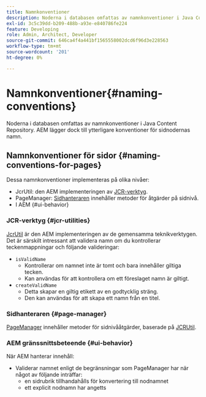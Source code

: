 ```yaml
---
title: Namnkonventioner
description: Noderna i databasen omfattas av namnkonventioner i Java Content Repository
exl-id: 3c5c39dd-b209-488b-a93e-e840786fe224
feature: Developing
role: Admin, Architect, Developer
source-git-commit: 646ca4f4a441bf1565558002dcd6f96d3e228563
workflow-type: tm+mt
source-wordcount: '201'
ht-degree: 0%

---
```


# Namnkonventioner{#naming-conventions}

Noderna i databasen omfattas av namnkonventioner i Java Content Repository. AEM lägger dock till ytterligare konventioner för sidnodernas namn.

## Namnkonventioner för sidor {#naming-conventions-for-pages}

Dessa namnkonventioner implementeras på olika nivåer:

* JcrUtil: den AEM implementeringen av [JCR-verktyg](#jcr-utilities).
* PageManager: [Sidhanteraren](#page-manager) innehåller metoder för åtgärder på sidnivå.
* I AEM {#ui-behavior}

### JCR-verktyg {#jcr-utilities}

[JcrUtil](https://www.adobe.io/experience-manager/reference-materials/cloud-service/javadoc/com/day/cq/commons/jcr/JcrUtil.html) är den AEM implementeringen av de gemensamma teknikverktygen. Det är särskilt intressant att validera namn om du kontrollerar teckenmappningar och följande valideringar:

* `isValidName`
   * Kontrollerar om namnet inte är tomt och bara innehåller giltiga tecken.
   * Kan användas för att kontrollera om ett föreslaget namn är giltigt.
* `createValidName`
   * Detta skapar en giltig etikett av en godtycklig sträng.
   * Den kan användas för att skapa ett namn från en titel.

### Sidhanteraren {#page-manager}

[PageManager](https://www.adobe.io/experience-manager/reference-materials/cloud-service/javadoc/com/day/cq/wcm/api/PageManager.html) innehåller metoder för sidnivååtgärder, baserade på [JCRUtil](#jcr-utilities).

### AEM gränssnittsbeteende {#ui-behavior}

När AEM hanterar innehåll:

* Validerar namnet enligt de begränsningar som PageManager har när något av följande inträffar:
   * en sidrubrik tillhandahålls för konvertering till nodnamnet
   * ett explicit nodnamn har angetts

